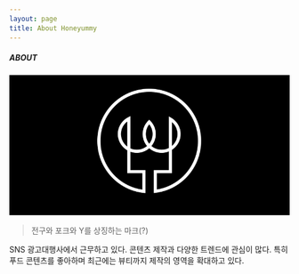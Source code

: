```yaml
---
layout: page
title: About Honeyummy
---
```

##### ABOUT

![ ](/img/thumbnail.png)

> 전구와 포크와 Y를 상징하는 마크(?)

SNS 광고대행사에서 근무하고 있다.
콘텐츠 제작과 다양한 트렌드에 관심이 많다.
특히 푸드 콘텐츠를 좋아하며 최근에는 뷰티까지 제작의 영역을 확대하고 있다.
